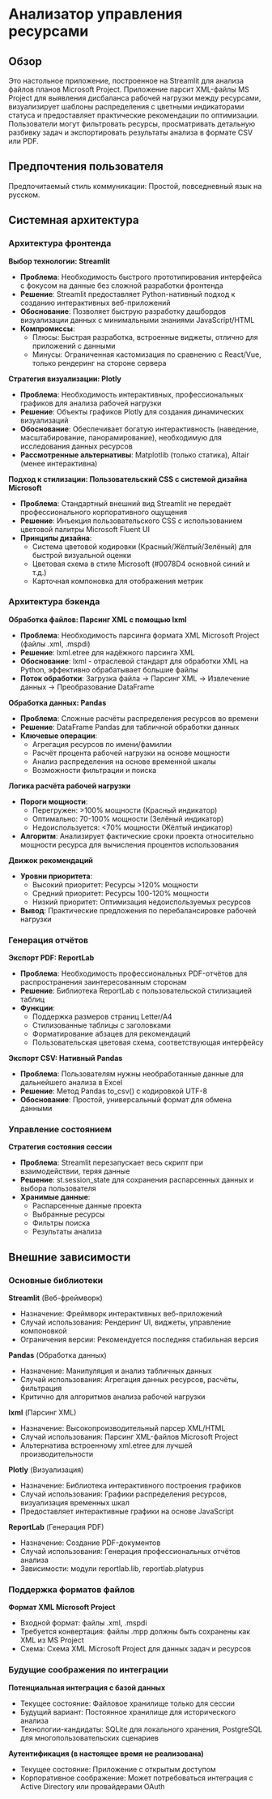 # Анализатор управления ресурсами

## Обзор

Это настольное приложение, построенное на Streamlit для анализа файлов планов Microsoft Project. Приложение парсит XML-файлы MS Project для выявления дисбаланса рабочей нагрузки между ресурсами, визуализирует шаблоны распределения с цветными индикаторами статуса и предоставляет практические рекомендации по оптимизации. Пользователи могут фильтровать ресурсы, просматривать детальную разбивку задач и экспортировать результаты анализа в формате CSV или PDF.

## Предпочтения пользователя

Предпочитаемый стиль коммуникации: Простой, повседневный язык на русском.

## Системная архитектура

### Архитектура фронтенда

**Выбор технологии: Streamlit**
- **Проблема**: Необходимость быстрого прототипирования интерфейса с фокусом на данные без сложной разработки фронтенда
- **Решение**: Streamlit предоставляет Python-нативный подход к созданию интерактивных веб-приложений
- **Обоснование**: Позволяет быструю разработку дашбордов визуализации данных с минимальными знаниями JavaScript/HTML
- **Компромиссы**: 
  - Плюсы: Быстрая разработка, встроенные виджеты, отлично для приложений с данными
  - Минусы: Ограниченная кастомизация по сравнению с React/Vue, только рендеринг на стороне сервера

**Стратегия визуализации: Plotly**
- **Проблема**: Необходимость интерактивных, профессиональных графиков для анализа рабочей нагрузки
- **Решение**: Объекты графиков Plotly для создания динамических визуализаций
- **Обоснование**: Обеспечивает богатую интерактивность (наведение, масштабирование, панорамирование), необходимую для исследования данных ресурсов
- **Рассмотренные альтернативы**: Matplotlib (только статика), Altair (менее интерактивна)

**Подход к стилизации: Пользовательский CSS с системой дизайна Microsoft**
- **Проблема**: Стандартный внешний вид Streamlit не передаёт профессионального корпоративного ощущения
- **Решение**: Инъекция пользовательского CSS с использованием цветовой палитры Microsoft Fluent UI
- **Принципы дизайна**: 
  - Система цветовой кодировки (Красный/Жёлтый/Зелёный) для быстрой визуальной оценки
  - Цветовая схема в стиле Microsoft (#0078D4 основной синий и т.д.)
  - Карточная компоновка для отображения метрик

### Архитектура бэкенда

**Обработка файлов: Парсинг XML с помощью lxml**
- **Проблема**: Необходимость парсинга формата XML Microsoft Project (файлы .xml, .mspdi)
- **Решение**: lxml.etree для надёжного парсинга XML
- **Обоснование**: lxml - отраслевой стандарт для обработки XML на Python, эффективно обрабатывает большие файлы
- **Поток обработки**: Загрузка файла → Парсинг XML → Извлечение данных → Преобразование DataFrame

**Обработка данных: Pandas**
- **Проблема**: Сложные расчёты распределения ресурсов во времени
- **Решение**: DataFrame Pandas для табличной обработки данных
- **Ключевые операции**:
  - Агрегация ресурсов по имени/фамилии
  - Расчёт процента рабочей нагрузки на основе мощности
  - Анализ распределения на основе временной шкалы
  - Возможности фильтрации и поиска

**Логика расчёта рабочей нагрузки**
- **Пороги мощности**:
  - Перегружен: >100% мощности (Красный индикатор)
  - Оптимально: 70-100% мощности (Зелёный индикатор)
  - Недоиспользуется: <70% мощности (Жёлтый индикатор)
- **Алгоритм**: Анализирует фактические сроки проекта относительно мощности ресурса для вычисления процентов использования

**Движок рекомендаций**
- **Уровни приоритета**:
  - Высокий приоритет: Ресурсы >120% мощности
  - Средний приоритет: Ресурсы 100-120% мощности
  - Низкий приоритет: Оптимизация недоиспользуемых ресурсов
- **Вывод**: Практические предложения по перебалансировке рабочей нагрузки

### Генерация отчётов

**Экспорт PDF: ReportLab**
- **Проблема**: Необходимость профессиональных PDF-отчётов для распространения заинтересованным сторонам
- **Решение**: Библиотека ReportLab с пользовательской стилизацией таблиц
- **Функции**:
  - Поддержка размеров страниц Letter/A4
  - Стилизованные таблицы с заголовками
  - Форматирование абзацев для рекомендаций
  - Пользовательская цветовая схема, соответствующая интерфейсу

**Экспорт CSV: Нативный Pandas**
- **Проблема**: Пользователям нужны необработанные данные для дальнейшего анализа в Excel
- **Решение**: Метод Pandas to_csv() с кодировкой UTF-8
- **Обоснование**: Простой, универсальный формат для обмена данными

### Управление состоянием

**Стратегия состояния сессии**
- **Проблема**: Streamlit перезапускает весь скрипт при взаимодействии, теряя данные
- **Решение**: st.session_state для сохранения распарсенных данных и выбора пользователя
- **Хранимые данные**:
  - Распарсенные данные проекта
  - Выбранные ресурсы
  - Фильтры поиска
  - Результаты анализа

## Внешние зависимости

### Основные библиотеки

**Streamlit** (Веб-фреймворк)
- Назначение: Фреймворк интерактивных веб-приложений
- Случай использования: Рендеринг UI, виджеты, управление компоновкой
- Ограничения версии: Рекомендуется последняя стабильная версия

**Pandas** (Обработка данных)
- Назначение: Манипуляция и анализ табличных данных
- Случай использования: Агрегация данных ресурсов, расчёты, фильтрация
- Критично для алгоритмов анализа рабочей нагрузки

**lxml** (Парсинг XML)
- Назначение: Высокопроизводительный парсер XML/HTML
- Случай использования: Парсинг XML-файлов Microsoft Project
- Альтернатива встроенному xml.etree для лучшей производительности

**Plotly** (Визуализация)
- Назначение: Библиотека интерактивного построения графиков
- Случай использования: Графики распределения ресурсов, визуализация временных шкал
- Предоставляет интерактивные графики на основе JavaScript

**ReportLab** (Генерация PDF)
- Назначение: Создание PDF-документов
- Случай использования: Генерация профессиональных отчётов анализа
- Зависимости: модули reportlab.lib, reportlab.platypus

### Поддержка форматов файлов

**Формат XML Microsoft Project**
- Входной формат: файлы .xml, .mspdi
- Требуется конвертация: файлы .mpp должны быть сохранены как XML из MS Project
- Схема: Схема XML Microsoft Project для данных задач и ресурсов

### Будущие соображения по интеграции

**Потенциальная интеграция с базой данных**
- Текущее состояние: Файловое хранилище только для сессии
- Будущий вариант: Постоянное хранилище для исторического анализа
- Технологии-кандидаты: SQLite для локального хранения, PostgreSQL для многопользовательских сценариев

**Аутентификация (в настоящее время не реализована)**
- Текущее состояние: Приложение с открытым доступом
- Корпоративное соображение: Может потребоваться интеграция с Active Directory или провайдерами OAuth
